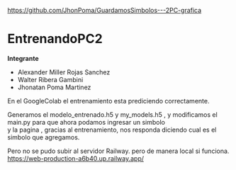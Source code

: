 https://github.com/JhonPoma/GuardamosSimbolos---2PC-grafica

# EntrenandoPC2
**Integrante**
- Alexander Miller Rojas Sanchez
- Walter Ribera Gambini
- Jhonatan Poma Martinez

En el GoogleColab el entrenamiento esta prediciendo correctamente. </br>

Generamos el modelo_entrenado.h5 y my_models.h5 , y modificamos el main.py para que ahora podamos ingresar un simbolo </br>
y la pagina , gracias al entrenamiento, nos responda diciendo cual es el simbolo que agregamos.

Pero no se pudo subir al servidor Railway. pero de manera local si funciona.
https://web-production-a6b40.up.railway.app/
